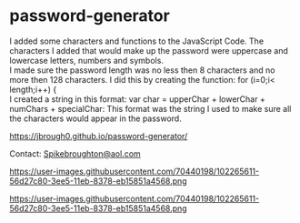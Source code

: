 # password-generator
I added some characters and functions to the JavaScript Code.  The characters I added that would make up the password were uppercase and lowercase letters, numbers and symbols.  
I made sure the password length was no less then 8 characters and no more then 128 characters. I did this by creating the function: for (i=0;i< length;i++) {  
I created a string in this format:
    var char = upperChar + lowerChar + numChars + specialChar:  This format was the string I used to make sure all the characters would appear in the password.  
    
https://jbrough0.github.io/password-generator/

Contact: Spikebroughton@aol.com


https://user-images.githubusercontent.com/70440198/102265611-56d27c80-3ee5-11eb-8378-eb15851a4568.png


https://user-images.githubusercontent.com/70440198/102265611-56d27c80-3ee5-11eb-8378-eb15851a4568.png




